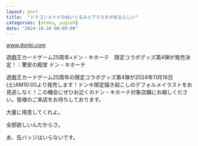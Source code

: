 ```yaml
---
layout: post
title:  "ドラゴンメイドのぬいぐるみとアクスタが出るらしい"
categories: [otaku, yugioh]
date: "2024-10-24 00:00:00"
---
```



<div class="card">
  <a href="https://www.donki.com/products/yugioh25th/"></a>
  <div class="card__header">
    <a href="https://www.donki.com/products/yugioh25th/">www.donki.com</a>
  </div>
  <div class="card__image">
    <img src="">
  </div>
  <div class="card__title">
    <p>遊戯王カードゲーム25周年×ドン・キホーテ　限定コラボグッズ第4弾が発売決定！｜驚安の殿堂 ドン・キホーテ</p>
  </div>
  <div class="card__description">
    <p>遊戯王カードゲーム25周年の限定コラボグッズ第4弾が2024年11月16日(土)AM10:00より発売します！ドンキ限定描き起こしのデフォルメイラストをお見逃しなく！この機会にぜひお近くのドン・キホーテ対象店舗にお越しください。皆様のご来店をお待ちしております。</p>
  </div>
</div>


大量に用意してくれよ。

全部欲しいんだからさ。

あ、缶バッジはいらないです。
